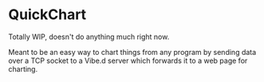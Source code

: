# QuickChart

Totally WIP, doesn't do anything much right now.

Meant to be an easy way to chart things from any program by sending data over a TCP socket to a Vibe.d server which forwards it to a web page for charting.
